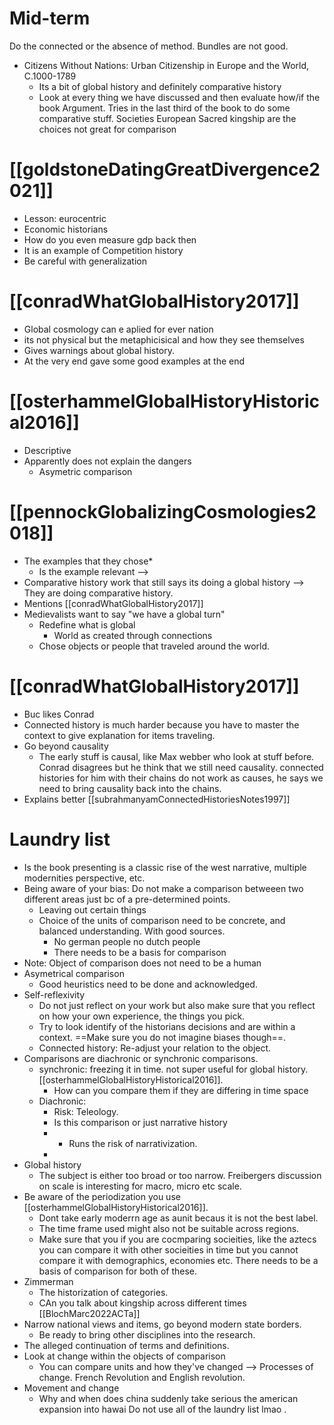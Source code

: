 # Mid-term 
Do the connected or the absence of method. 
Bundles are not good.
* Citizens Without Nations: Urban Citizenship in Europe and the World, C.1000-1789 
	* Its a bit of global history and definitely comparative history
	* Look at every thing we have discussed and then evaluate how/if the book
Argument. Tries in the last third of the book to do some comparative stuff. 
Societies
European
Sacred kingship
are the choices not great for comparison 
# [[goldstoneDatingGreatDivergence2021]]
- Lesson: eurocentric
- Economic historians 
- How do you even measure gdp back then 
- It is an example of Competition history
- Be careful with generalization 
# [[conradWhatGlobalHistory2017]]
* Global cosmology can e aplied for ever nation 
* its not physical but the metaphicisical and how they see themselves
* Gives warnings about global history. 
* At the very end gave some good examples at the end 
# [[osterhammelGlobalHistoryHistorical2016]]
* Descriptive
* Apparently does not explain the dangers 
	* Asymetric comparison 
# [[pennockGlobalizingCosmologies2018]]
* The examples that they chose*
	* Is the example relevant --> 
* Comparative history work that still says its doing a global history --> They are doing comparative history. 
* Mentions [[conradWhatGlobalHistory2017]]
* Medievalists want to say "we have a global turn" 
	* Redefine what is global 
		* World as created through connections
	* Chose objects or people that traveled around the world. 
# [[conradWhatGlobalHistory2017]]
* Buc likes Conrad
* Connected history is much harder because you have to master the context to give explanation for items traveling. 
* Go beyond causality 
	* The early stuff is causal, like Max webber who look at stuff before. Conrad disagrees but he think that we still need causality. connected histories for him with their chains do not work as causes, he says we need to bring causality back into the chains. 
* Explains better [[subrahmanyamConnectedHistoriesNotes1997]]

# Laundry list 
* Is the book presenting is a classic rise of the west narrative, multiple modernities perspective, etc. 
* Being aware of your bias: Do not make a comparison betweeen two different areas just bc of a pre-determined points. 
	* Leaving out certain things
	* Choice of the units of comparison need to be concrete, and balanced understanding. With good sources. 
		* No german people no dutch people 
		* There needs to be a basis for comparison 
* Note: Object of comparison does not need to be a human 
* Asymetrical comparison 
	* Good heuristics need to be done and acknowledged. 
* Self-reflexivity 
	* Do not just reflect on your work but also make sure that you reflect on how your own experience, the things you pick. 
	* Try to look identify of the historians decisions and are within a context. ==Make sure you do not imagine biases though==. 
	* Connected history: Re-adjust your relation to the object. 
* Comparisons are diachronic or synchronic comparisons. 
	* synchronic: freezing it in time. not super useful for global history. [[osterhammelGlobalHistoryHistorical2016]]. 
		* How can you compare them if they are differing in time space 
	* Diachronic: 
		* Risk: Teleology. 
		* Is this comparison or just narrative history 
		* 
			* Runs the risk of narrativization. 
		* 
* Global history
	* The subject is either too broad or too narrow. Freibergers discussion on scale is interesting for macro, micro etc scale. 
* Be aware of the periodization you use [[osterhammelGlobalHistoryHistorical2016]]. 
	* Dont take early moderrn age as aunit becaus it is not the best label.
	* The time frame used might also not be suitable across regions. 
	* Make sure that you if you are cocmparing socieities, like the aztecs you can compare it with other socieities in time but you cannot compare it with demographics, economies etc. There needs to be a basis of comparison for both of these. 
*  Zimmerman
	* The historization of categories.
	* CAn you talk about kingship across different times [[BlochMarc2022ACTa]]
* Narrow national views and items, go beyond modern state borders. 
	* Be ready to bring other disciplines into the research. 
* The alleged continuation of terms and definitions. 
* Look at change within the objects of comparison
	* You can compare units and how they've changed --> Processes of change. French Revolution and English revolution. 
* Movement and change 
	* Why and when does china suddenly take serious the american expansion into hawai 
Do not use all of the laundry list lmao . 
